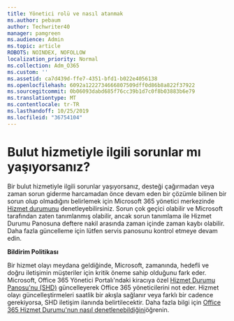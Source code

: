 ```yaml
---
title: Yönetici rolü ve nasıl atanmak
ms.author: pebaum
author: Techwriter40
manager: pamgreen
ms.audience: Admin
ms.topic: article
ROBOTS: NOINDEX, NOFOLLOW
localization_priority: Normal
ms.collection: Adm_O365
ms.custom: ''
ms.assetid: ca7d439d-ffe7-4351-bfd1-b022e4056138
ms.openlocfilehash: 6092a1222734666807509dff0d86b8a822f37922
ms.sourcegitcommit: 0b06093dabd685f76cc39b1d7c0f8b03883b6e79
ms.translationtype: MT
ms.contentlocale: tr-TR
ms.lasthandoff: 10/25/2019
ms.locfileid: "36754104"
---
```

# <a name="experiencing-problems-with-a-cloud-service"></a>Bulut hizmetiyle ilgili sorunlar mı yaşıyorsanız?

Bir bulut hizmetiyle ilgili sorunlar yaşıyorsanız, desteği çağırmadan veya zaman sorun giderme harcamadan önce devam eden bir çözümle bilinen bir sorun olup olmadığını belirlemek için Microsoft 365 yönetici merkezinde [Hizmet durumunu](https://admin.microsoft.com/AdminPortal/Home#/servicehealth) denetleyebilirsiniz. Sorun çok geçici olabilir ve Microsoft tarafından zaten tanımlanmış olabilir, ancak sorun tanımlama ile Hizmet Durumu Panosuna deftere nakil arasında zaman içinde zaman kaybı olabilir. Daha fazla güncelleme için lütfen servis panosunu kontrol etmeye devam edin.

**Bildirim Politikası**

Bir hizmet olayı meydana geldiğinde, Microsoft, zamanında, hedefli ve doğru iletişimin müşteriler için kritik öneme sahip olduğunu fark eder. Microsoft, Office 365 Yönetici Portalı'ndaki kiracıya özel [Hizmet Durumu Panosu'nu (SHD)](https://admin.microsoft.com/AdminPortal/Home#/servicehealth) güncelleyerek Office 365 yöneticilerini not eder. Hizmet olayı güncelleştirmeleri saatlik bir akışla sağlanır veya farklı bir cadence gerekiyorsa, SHD iletişim ilanında belirtilecektir. Daha fazla bilgi için [Office 365 Hizmet Durumu'nun nasıl denetlenebildiğini](https://docs.microsoft.com/office365/enterprise/view-service-health)öğrenin.

